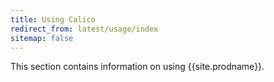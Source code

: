```yaml
---
title: Using Calico
redirect_from: latest/usage/index
sitemap: false
---
```


This section contains information on using {{site.prodname}}.
